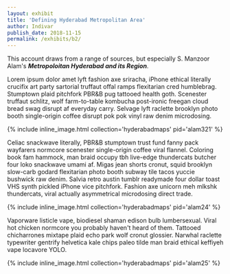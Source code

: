 ```yaml
---
layout: exhibit
title: 'Defining Hyderabad Metropolitan Area'
author: Indivar
publish_date: 2018-11-15
permalink: /exhibits/b2/
---
```


This account draws from a range of sources, but especially S. Manzoor Alam's ***Metropoloitan Hyderabad and its Region***.

Lorem ipsum dolor amet lyft fashion axe sriracha, iPhone ethical literally crucifix art party sartorial truffaut offal ramps flexitarian cred humblebrag. Stumptown plaid pitchfork PBR&B pug tattooed health goth. Scenester truffaut schlitz, wolf farm-to-table kombucha post-ironic freegan cloud bread swag disrupt af everyday carry. Selvage lyft raclette brooklyn photo booth single-origin coffee disrupt pok pok vinyl raw denim microdosing.

{% include inline_image.html collection='hyderabadmaps' pid='alam321' %}

Celiac snackwave literally, PBR&B stumptown trust fund fanny pack wayfarers normcore scenester single-origin coffee viral flannel. Coloring book fam hammock, man braid occupy tbh live-edge thundercats butcher four loko snackwave umami af. Migas jean shorts cronut, squid brooklyn slow-carb godard flexitarian photo booth subway tile tacos yuccie bushwick raw denim. Salvia retro austin tumblr readymade four dollar toast VHS synth pickled iPhone vice pitchfork. Fashion axe unicorn meh mlkshk thundercats, viral actually asymmetrical microdosing direct trade.

{% include inline_image.html collection='hyderabadmaps' pid='alam24' %}

Vaporware listicle vape, biodiesel shaman edison bulb lumbersexual. Viral hot chicken normcore you probably haven't heard of them. Tattooed chicharrones mixtape plaid echo park wolf cronut glossier. Narwhal raclette typewriter gentrify helvetica kale chips paleo tilde man braid ethical keffiyeh vape locavore YOLO.

{% include inline_image.html collection='hyderabadmaps' pid='alam25' %}
